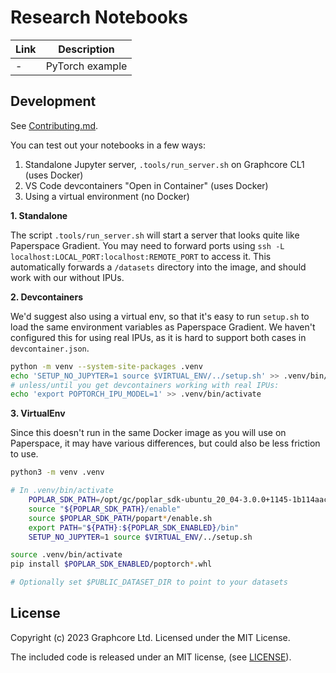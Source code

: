 # Research Notebooks

| Link | Description |
| --- | --- |
| - | PyTorch example |

## Development

See [Contributing.md](Contributing.md).

You can test out your notebooks in a few ways:

 1. Standalone Jupyter server, `.tools/run_server.sh` on Graphcore CL1 (uses Docker)
 2. VS Code devcontainers "Open in Container" (uses Docker)
 3. Using a virtual environment (no Docker)

**1. Standalone**

The script `.tools/run_server.sh` will start a server that looks quite like Paperspace Gradient. You may need to forward ports using `ssh -L localhost:LOCAL_PORT:localhost:REMOTE_PORT` to access it. This automatically forwards a `/datasets` directory into the image, and should work with our without IPUs.

**2. Devcontainers**

We'd suggest also using a virtual env, so that it's easy to run `setup.sh` to load the same environment variables as Paperspace Gradient. We haven't configured this for using real IPUs, as it is hard to support both cases in `devcontainer.json`.

```bash
python -m venv --system-site-packages .venv
echo 'SETUP_NO_JUPYTER=1 source $VIRTUAL_ENV/../setup.sh' >> .venv/bin/activate
# unless/until you get devcontainers working with real IPUs:
echo 'export POPTORCH_IPU_MODEL=1' >> .venv/bin/activate
```

**3. VirtualEnv**

Since this doesn't run in the same Docker image as you will use on Paperspace, it may have various differences, but could also be less friction to use.

```bash
python3 -m venv .venv

# In .venv/bin/activate
    POPLAR_SDK_PATH=/opt/gc/poplar_sdk-ubuntu_20_04-3.0.0+1145-1b114aac3a
    source "${POPLAR_SDK_PATH}/enable"
    source $POPLAR_SDK_PATH/popart*/enable.sh
    export PATH="${PATH}:${POPLAR_SDK_ENABLED}/bin"
    SETUP_NO_JUPYTER=1 source $VIRTUAL_ENV/../setup.sh

source .venv/bin/activate
pip install $POPLAR_SDK_ENABLED/poptorch*.whl

# Optionally set $PUBLIC_DATASET_DIR to point to your datasets
```

## License

Copyright (c) 2023 Graphcore Ltd. Licensed under the MIT License.

The included code is released under an MIT license, (see [LICENSE](LICENSE)).
